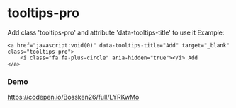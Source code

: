 # tooltips-pro
Add class 'tooltips-pro' and attribute 'data-tooltips-title' to use it
Example: 
```
<a href="javascript:void(0)" data-tooltips-title="Add" target="_blank" class="tooltips-pro">
    <i class="fa fa-plus-circle" aria-hidden="true"></i> Add
</a>  
```
### Demo
https://codepen.io/Bossken26/full/LYRKwMo
